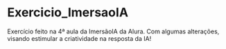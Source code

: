 # Exercicio_ImersaoIA
Exercício feito na 4ª aula da ImersãoIA da Alura. Com algumas alterações, visando estimular a criatividade na resposta da IA!
